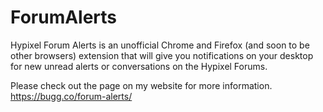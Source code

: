 # ForumAlerts
Hypixel Forum Alerts is an unofficial Chrome and Firefox (and soon to be other browsers) extension that will give you notifications on your desktop for new unread alerts or conversations on the Hypixel Forums.

Please check out the page on my website for more information.
https://bugg.co/forum-alerts/
